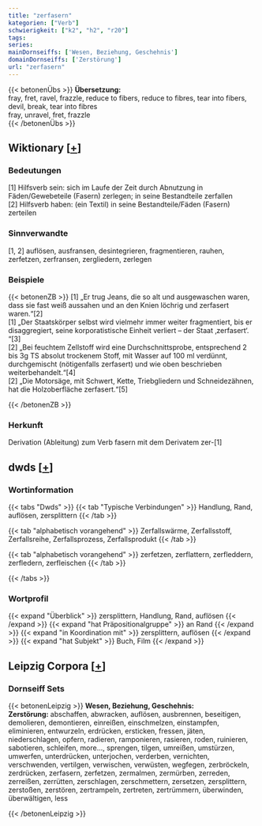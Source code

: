 ```yaml
---
title: "zerfasern"
kategorien: ["Verb"]
schwierigkeit: ["k2", "h2", "r20"]
tags:
series:
mainDornseiffs: ['Wesen, Beziehung, Geschehnis']
domainDornseiffs: ['Zerstörung']
url: "zerfasern"
---
```


{{< betonenÜbs >}}
**Übersetzung:**  
fray, fret, ravel, frazzle, reduce to fibers, reduce to fibres, tear into fibers, devil, break, tear into fibres  
fray, unravel, fret, frazzle  
{{< /betonenÜbs >}}

## Wiktionary [[+](https://de.wiktionary.org/wiki/zerfasern)]

### Bedeutungen
[1] Hilfsverb sein: sich im Laufe der Zeit durch Abnutzung in Fäden/Gewebeteile (Fasern) zerlegen; in seine Bestandteile zerfallen  
[2] Hilfsverb haben: (ein Textil) in seine Bestandteile/Fäden (Fasern) zerteilen  

### Sinnverwandte
[1, 2] auflösen, ausfransen, desintegrieren, fragmentieren, rauhen, zerfetzen, zerfransen, zergliedern, zerlegen  

### Beispiele
{{< betonenZB >}}
[1] „Er trug Jeans, die so alt und ausgewaschen waren, dass sie fast weiß aussahen und an den Knien löchrig und zerfasert waren.“[2]  
[1] „Der Staatskörper selbst wird vielmehr immer weiter fragmentiert, bis er disaggregiert, seine korporatistische Einheit verliert – der Staat ‚zerfasert‘. “[3]  
[2] „Bei feuchtem Zellstoff wird eine Durchschnittsprobe, entsprechend 2 bis 3g TS absolut trockenem Stoff, mit Wasser auf 100 ml verdünnt, durchgemischt (nötigenfalls zerfasert) und wie oben beschrieben weiterbehandelt.“[4]  
[2] „Die Motorsäge, mit Schwert, Kette, Triebgliedern und Schneidezähnen, hat die Holzoberfläche zerfasert.“[5]  

{{< /betonenZB >}}
### Herkunft
Derivation (Ableitung) zum Verb fasern mit dem Derivatem zer-[1]  



## dwds [[+](https://www.dwds.de/wb/zerfasern)]

### Wortinformation
{{< tabs "Dwds" >}}
{{< tab "Typische Verbindungen" >}}
Handlung, Rand, auflösen, zersplittern
{{< /tab >}}

{{< tab "alphabetisch vorangehend" >}}
Zerfallswärme, Zerfallsstoff, Zerfallsreihe, Zerfallsprozess, Zerfallsprodukt
{{< /tab >}}

{{< tab "alphabetisch vorangehend" >}}
zerfetzen, zerflattern, zerfleddern, zerfledern, zerfleischen
{{< /tab >}}

{{< /tabs >}}

### Wortprofil
{{< expand "Überblick" >}} zersplittern, Handlung, Rand, auflösen {{< /expand >}}
{{< expand "hat Präpositionalgruppe" >}} an Rand {{< /expand >}}
{{< expand "in Koordination mit" >}} zersplittern, auflösen {{< /expand >}}
{{< expand "hat Subjekt" >}} Buch, Film {{< /expand >}}

## Leipzig Corpora [[+](https://corpora.uni-leipzig.de/en/res?word=zerfasern&corpusId=deu_newscrawl-public_2018)]

### Dornseiff Sets
{{< betonenLeipzig >}}
**Wesen, Beziehung, Geschehnis:**  
**Zerstörung:** abschaffen, abwracken, auflösen, ausbrennen, beseitigen, demolieren, demontieren, einreißen, einschmelzen, einstampfen, eliminieren, entwurzeln, erdrücken, ersticken, fressen, jäten, niederschlagen, opfern, radieren, ramponieren, rasieren, roden, ruinieren, sabotieren, schleifen, more..., sprengen, tilgen, umreißen, umstürzen, umwerfen, unterdrücken, unterjochen, verderben, vernichten, verschwenden, vertilgen, verwischen, verwüsten, wegfegen, zerbröckeln, zerdrücken, zerfasern, zerfetzen, zermalmen, zermürben, zerreden, zerreißen, zerrütten, zerschlagen, zerschmettern, zersetzen, zersplittern, zerstoßen, zerstören, zertrampeln, zertreten, zertrümmern, überwinden, überwältigen, less  

{{< /betonenLeipzig >}}
